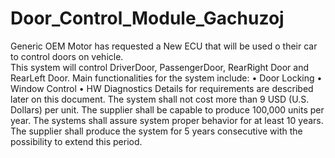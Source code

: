 # Door_Control_Module_Gachuzoj
Generic OEM Motor has requested a New ECU that will be used o their car to control doors on vehicle.  
This system will control DriverDoor, PassengerDoor, RearRight Door and RearLeft Door.
Main functionalities for the system include:
•	Door Locking
•	Window Control
•	HW Diagnostics
Details for requirements are described later on this document.
The system shall not cost more than 9 USD (U.S. Dollars) per unit.
The supplier shall be capable to produce 100,000 units per year.
The systems shall assure system proper behavior for at least 10 years.
The supplier shall produce the system for 5 years consecutive with the possibility to extend this period.

